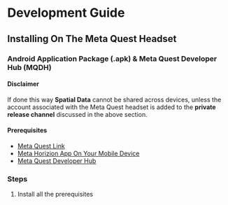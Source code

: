 # Development Guide

## Installing On The Meta Quest Headset

### Android Application Package (.apk) & Meta Quest Developer Hub (MQDH)

#### Disclaimer

If done this way **Spatial Data** cannot be shared across devices, unless the account associated with the Meta Quest headset is added to the **private release channel** discussed in the above section.

#### Prerequisites 

- [Meta Quest Link](https://www.meta.com/au/quest/setup/)
- [Meta Horizion App On Your Mobile Device](https://horizon.meta.com/)
- [Meta Quest Developer Hub](https://developers.meta.com/horizon/documentation/unity/ts-odh/)

### Steps

1. Install all the prerequisites
